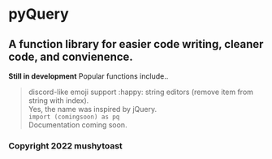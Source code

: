 # pyQuery
## A function library for easier code writing, cleaner code, and convienence. 
**Still in development**
Popular functions include.. <br>
> discord-like emoji support :happy: 
> string editors (remove item from string with index). <br>
Yes, the name was inspired by jQuery. <br>
`import (comingsoon) as pq` <br>
Documentation coming soon. <br>

### Copyright 2022 mushytoast
